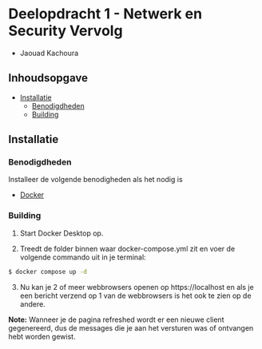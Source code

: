 # Deelopdracht 1 - Netwerk en Security Vervolg
- Jaouad Kachoura
## Inhoudsopgave

- [Installatie](#installatie)
    - [Benodigdheden](#benodigdheden)
    - [Building](#building)

## Installatie

### Benodigdheden
Installeer de volgende benodigheden als het nodig is

- [Docker](https://www.docker.com/products/docker-desktop/) 


### Building
1. Start Docker Desktop op.

2. Treedt de folder binnen waar docker-compose.yml zit en voer de volgende commando uit in je terminal:
```bash
$ docker compose up -d
```

3. Nu kan je 2 of meer webbrowsers openen op https://localhost en als je een bericht verzend op 1 van de webbrowsers is het ook te zien op de andere.

**Note:** Wanneer je de pagina refreshed wordt er een nieuwe client gegenereerd, dus de messages die je aan het versturen was of ontvangen hebt worden gewist.
